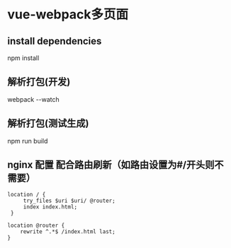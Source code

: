 # vue-webpack多页面

## install dependencies
npm install

## 解析打包(开发)
webpack --watch

## 解析打包(测试生成)
npm run build

## nginx 配置  配合路由刷新（如路由设置为#/开头则不需要）
```
location / {
     try_files $uri $uri/ @router;
     index index.html;
 }

location @router {
    rewrite ^.*$ /index.html last;
}
```